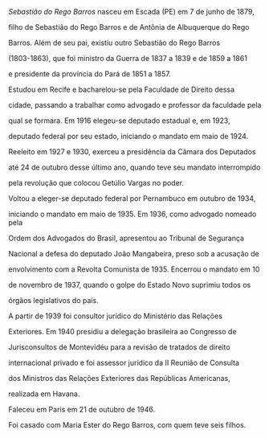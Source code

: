 

*Sebastião do Rego Barros* nasceu em Escada (PE) em 7 de junho de 1879,

filho de Sebastião do Rego Barros e de Antônia de Albuquerque do Rego

Barros. Além de seu pai, existiu outro Sebastião do Rego Barros

(1803-1863), que foi ministro da Guerra de 1837 a 1839 e de 1859 a 1861

e presidente da província do Pará de 1851 a 1857.



Estudou em Recife e bacharelou-se pela Faculdade de Direito dessa

cidade, passando a trabalhar como advogado e professor da faculdade pela

qual se formara. Em 1916 elegeu-se deputado estadual e, em 1923,

deputado federal por seu estado, iniciando o mandato em maio de 1924.

Reeleito em 1927 e 1930, exerceu a presidência da Câmara dos Deputados

até 24 de outubro desse último ano, quando teve seu mandato interrompido

pela revolução que colocou Getúlio Vargas no poder.



Voltou a eleger-se deputado federal por Pernambuco em outubro de 1934,

iniciando o mandato em maio de 1935. Em 1936, como advogado nomeado pela

Ordem dos Advogados do Brasil, apresentou ao Tribunal de Segurança

Nacional a defesa do deputado João Mangabeira, preso sob a acusação de

envolvimento com a Revolta Comunista de 1935. Encerrou o mandato em 10

de novembro de 1937, quando o golpe do Estado Novo suprimiu todos os

órgãos legislativos do país.



A partir de 1939 foi consultor jurídico do Ministério das Relações

Exteriores. Em 1940 presidiu a delegação brasileira ao Congresso de

Jurisconsultos de Montevidéu para a revisão de tratados de direito

internacional privado e foi assessor jurídico da II Reunião de Consulta

dos Ministros das Relações Exteriores das Repúblicas Americanas,

realizada em Havana.



Faleceu em Paris em 21 de outubro de 1946.



Foi casado com Maria Ester do Rego Barros, com quem teve seis filhos.



